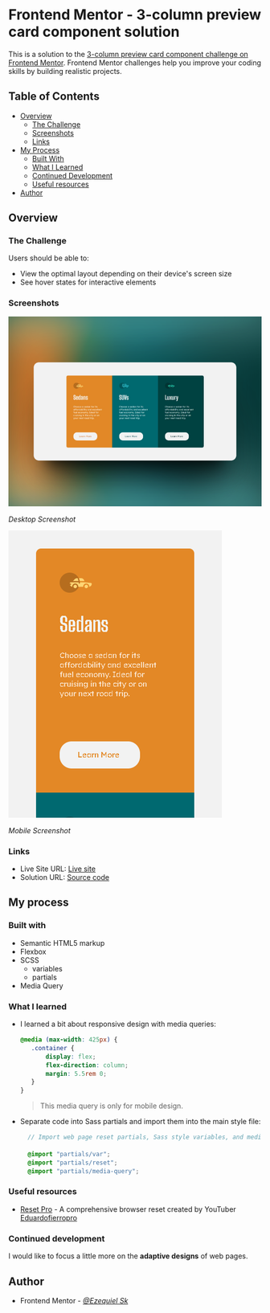 # Frontend Mentor - 3-column preview card component solution

This is a solution to the [3-column preview card component challenge on Frontend Mentor](https://www.frontendmentor.io/challenges/3column-preview-card-component-pH92eAR2-). Frontend Mentor challenges help you improve your coding skills by building realistic projects. 

## Table of Contents

- [Overview](#overview)
  - [The Challenge](#the-challenge)
  - [Screenshots](#screenshots)
  - [Links](#links)
- [My Process](#my-process)
  - [Built With](#built-with)
  - [What I Learned](#what-i-learned)
  - [Continued Development](#continued-development)
  - [Useful resources](#useful-resources)
- [Author](#author)

## Overview

### The Challenge

Users should be able to:

- View the optimal layout depending on their device's screen size
- See hover states for interactive elements

### Screenshots   

![Desktop Screenshot](./screenshot/desktop-screenshot.png)

*Desktop Screenshot*

![Mobile Screenshot](./screenshot/mobile-screenshot.png)

*Mobile Screenshot*

### Links

- Live Site URL: [Live site](https://ezequiel-sk.github.io/3-column-preview-card-component/)
- Solution URL: [Source code](https://github.com/Ezequiel-sk/3-column-preview-card-component)

## My process

### Built with

- Semantic HTML5 markup
- Flexbox
- SCSS
  - variables
  - partials
- Media Query

### What I learned

* I learned a bit about responsive design with media queries:

     ```scss
    @media (max-width: 425px) {
        .container {
            display: flex;
            flex-direction: column;
            margin: 5.5rem 0;
        }
    }
    ````
      
    > This media query is only for mobile design.
     
* Separate code into Sass partials and import them into the main style file:

  ```scss
    // Import web page reset partials, Sass style variables, and media queries.
      
    @import "partials/var";
    @import "partials/reset";
    @import "partials/media-query";
  
  ```

### Useful resources

- [Reset Pro](https://github.com/eduardofierropro/Reset-CSS) - A comprehensive browser reset created by YouTuber [Eduardofierropro](https://www.youtube.com/watch?v=Foieq2jTajE)


### Continued development

I would like to focus a little more on the **adaptive designs** of web pages.

## **Author**

- Frontend Mentor - *[@Ezequiel Sk](https://www.frontendmentor.io/profile/Leandro-smiak)*
